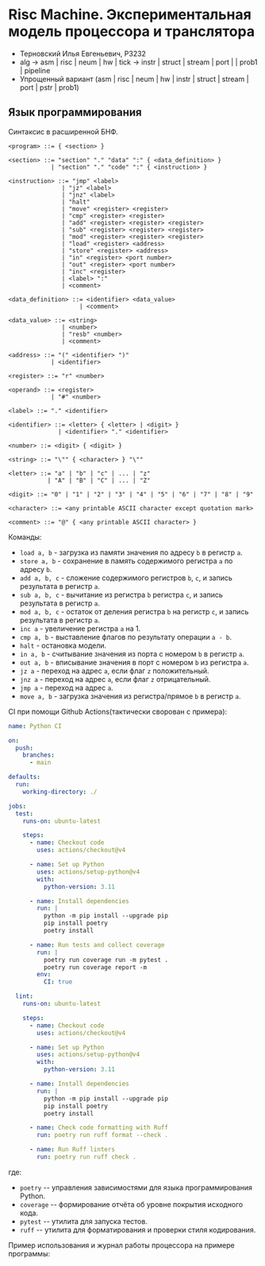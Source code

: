 # Risc Machine. Экспериментальная модель процессора и транслятора

- Терновский Илья Евгеньевич, P3232
- alg -> asm | risc | neum | hw | tick -> instr | struct | stream | port |  | prob1 | pipeline
- Упрощенный вариант (asm | risc | neum | hw | instr | struct | stream | port | pstr | prob1)

## Язык программирования

Синтаксис в расширенной БНФ.

```ebnf
<program> ::= { <section> }

<section> ::= "section" "." "data" ":" { <data_definition> }
            | "section" "." "code" ":" { <instruction> }

<instruction> ::= "jmp" <label>
               | "jz" <label>
               | "jnz" <label>
               | "halt"
               | "move" <register> <register>
               | "cmp" <register> <register>
               | "add" <register> <register> <register>
               | "sub" <register> <register> <register>
               | "mod" <register> <register> <register>
               | "load" <register> <address>
               | "store" <register> <address>
               | "in" <register> <port number>
               | "out" <register> <port number>
               | "inc" <register>
               | <label> ":"
               | <comment>

<data_definition> ::= <identifier> <data_value>
                    | <comment>

<data_value> ::= <string>
               | <number>
               | "resb" <number>
               | <comment>

<address> ::= "(" <identifier> ")"
            | <identifier>

<register> ::= "r" <number>

<operand> ::= <register>
            | "#" <number>

<label> ::= "." <identifier>

<identifier> ::= <letter> { <letter> | <digit> }
              | <identifier> "." <identifier>

<number> ::= <digit> { <digit> }

<string> ::= "\"" { <character> } "\""

<letter> ::= "a" | "b" | "c" | ... | "z"
           | "A" | "B" | "C" | ... | "Z"

<digit> ::= "0" | "1" | "2" | "3" | "4" | "5" | "6" | "7" | "8" | "9"

<character> ::= <any printable ASCII character except quotation mark>

<comment> ::= "@" { <any printable ASCII character> }
```

Команды:

- `load a, b` - загрузка из памяти значения по адресу `b` в регистр `a`.
- `store a, b` - сохранение в память содержимого регистра `a` по адресу `b`.
- `add a, b, c` - сложение содержимого регистров `b`, `с`, и запись результата в регистр `a`.
- `sub a, b, c` - вычитание из регистра `b` регистра `с`, и запись результата в регистр `a`.
- `mod a, b, c` - остаток от деления регистра `b` на регистр `c`, и запись результата в регистр `a`.
- `inc a` - увеличение регистра `a` на 1.
- `cmp a, b` - выставление флагов по результату операции `a - b`.
- `halt` - остановка модели.
- `in a, b` - считывание значения из порта с номером `b` в регистр `a`.
- `out a, b` - вписывание значения в порт с номером `b` из регистра `a`.
- `jz a` - переход на адрес `a`, если флаг `z` положительный.
- `jnz a` - переход на адрес `a`, если флаг `z` отрицательный.
- `jmp a` - переход на адрес `a`.
- `move a, b` - загрузка значения из регистра/прямое `b` в регистр `a`.

CI при помощи Github Actions(тактически сворован с примера):

```yaml
name: Python CI

on:
  push:
    branches:
      - main

defaults:
  run:
    working-directory: ./

jobs:
  test:
    runs-on: ubuntu-latest

    steps:
      - name: Checkout code
        uses: actions/checkout@v4

      - name: Set up Python
        uses: actions/setup-python@v4
        with:
          python-version: 3.11

      - name: Install dependencies
        run: |
          python -m pip install --upgrade pip
          pip install poetry
          poetry install

      - name: Run tests and collect coverage
        run: |
          poetry run coverage run -m pytest .
          poetry run coverage report -m
        env:
          CI: true

  lint:
    runs-on: ubuntu-latest

    steps:
      - name: Checkout code
        uses: actions/checkout@v4

      - name: Set up Python
        uses: actions/setup-python@v4
        with:
          python-version: 3.11

      - name: Install dependencies
        run: |
          python -m pip install --upgrade pip
          pip install poetry
          poetry install

      - name: Check code formatting with Ruff
        run: poetry run ruff format --check .

      - name: Run Ruff linters
        run: poetry run ruff check .
```

где:

- `poetry` -- управления зависимостями для языка программирования Python.
- `coverage` -- формирование отчёта об уровне покрытия исходного кода.
- `pytest` -- утилита для запуска тестов.
- `ruff` -- утилита для форматирования и проверки стиля кодирования.

Пример использования и журнал работы процессора на примере программы:
